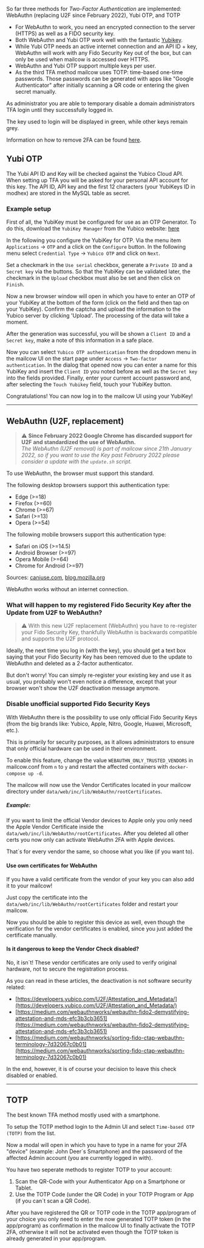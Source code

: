 So far three methods for _Two-Factor Authentication_ are implemented: WebAuthn (replacing U2F since February 2022), Yubi OTP, and TOTP

-   For WebAuthn to work, you need an encrypted connection to the server (HTTPS) as well as a FIDO security key.
-   Both WebAuthn and Yubi OTP work well with the fantastic [Yubikey](https://www.yubico.com).
-   While Yubi OTP needs an active internet connection and an API ID + key, WebAuthn will work with any Fido Security Key out of the box, but can only be used when mailcow is accessed over HTTPS.
-   WebAuthn and Yubi OTP support multiple keys per user.
-   As the third TFA method mailcow uses TOTP: time-based one-time passwords. Those passwords can be generated with apps like "Google Authenticator" after initially scanning a QR code or entering the given secret manually.

As administrator you are able to temporary disable a domain administrators TFA login until they successfully logged in.

The key used to login will be displayed in green, while other keys remain grey.

Information on how to remove 2FA can be found [here](https://mailcow.github.io/mailcow-dockerized-docs/debug-reset_pw/#remove-two-factor-authentication).

## Yubi OTP

The Yubi API ID and Key will be checked against the Yubico Cloud API. When setting up TFA you will be asked for your personal API account for this key.
The API ID, API key and the first 12 characters (your YubiKeys ID in modhex) are stored in the MySQL table as secret.

### Example setup

First of all, the YubiKey must be configured for use as an OTP Generator. To do this, download the `YubiKey Manager` from the Yubico website: [here](https://www.yubico.com/support/download/)

In the following you configure the YubiKey for OTP.
Via the menu item `Applications` -> `OTP` and a click on the `Configure` button. In the following menu select `Credential Type` -> `Yubico OTP` and click on `Next`.

Set a checkmark in the `Use serial` checkbox, generate a `Private ID` and a `Secret key` via the buttons. 
So that the YubiKey can be validated later, the checkmark in the `Upload` checkbox must also be set and then click on `Finish`.

Now a new browser window will open in which you have to enter an OTP of your YubiKey at the bottom of the form (click on the field and then tap on your YubiKey). Confirm the captcha and upload the information to the Yubico server by clicking 'Upload'. The processing of the data will take a moment.

After the generation was successful, you will be shown a `Client ID` and a `Secret key`, make a note of this information in a safe place.

Now you can select `Yubico OTP authentication` from the dropdown menu in the mailcow UI on the start page under `Access` -> `Two-factor authentication`. 
In the dialog that opened now you can enter a name for this YubiKey and insert the `Client ID` you noted before as well as the `Secret key` into the fields provided.
Finally, enter your current account password and, after selecting the `Touch Yubikey` field, touch your YubiKey button.

Congratulations! You can now log in to the mailcow UI using your YubiKey!

---

## WebAuthn (U2F, replacement)
> :warning: **Since February 2022 Google Chrome has discarded support for U2F and standardized the use of WebAuthn.<br>**
> *The WebAuthn (U2F removal) is part of mailcow since 21th January 2022, so if you want to use the Key past February 2022 please consider a update with the `update.sh` script.*

To use WebAuthn, the browser must support this standard.

The following desktop browsers support this authentication type:

-   Edge (>=18)
-   Firefox (>=60)
-   Chrome (>=67)
-   Safari (>=13)
-   Opera (>=54)

The following mobile browsers support this authentication type:

-   Safari on iOS (>=14.5)
-   Android Browser (>=97)
-   Opera Mobile (>=64)
-   Chrome for Android (>=97)

Sources: [caniuse.com](https://caniuse.com/webauthn), [blog.mozilla.org](https://blog.mozilla.org/security/2019/04/04/shipping-fido-u2f-api-support-in-firefox/)

WebAuthn works without an internet connection.

### What will happen to my registered Fido Security Key after the Update from U2F to WebAuthn?
> :warning: With this new U2F replacement (WebAuthn) you have to re-register your Fido Security Key, thankfully WebAuthn is backwards compatible and supports the U2F protocol.

Ideally, the next time you log in (with the key), you should get a text box saying that your Fido Security Key has been removed due to the update to WebAuthn and deleted as a 2-factor authenticator.

But don't worry! You can simply re-register your existing key and use it as usual, you probably won't even notice a difference, except that your browser won't show the U2F deactivation message anymore.

### Disable unofficial supported Fido Security Keys
With WebAuthn there is the possibility to use only official Fido Security Keys (from the big brands like: Yubico, Apple, Nitro, Google, Huawei, Microsoft, etc.).

This is primarily for security purposes, as it allows administrators to ensure that only official hardware can be used in their environment.

To enable this feature, change the value `WEBAUTHN_ONLY_TRUSTED_VENDORS` in mailcow.conf from `n` to `y` and restart the affected containers with `docker-compose up -d`.

The mailcow will now use the Vendor Certificates located in your mailcow directory under `data/web/inc/lib/WebAuthn/rootCertificates`. 

##### Example:
If you want to limit the official Vendor devices to Apple only you only need the Apple Vendor Certificate inside the `data/web/inc/lib/WebAuthn/rootCertificates`.
After you deleted all other certs you now only can activate WebAuthn 2FA with Apple devices.

That´s for every vendor the same, so choose what you like (if you want to).

#### Use own certificates for WebAuthn
If you have a valid certificate from the vendor of your key you can also add it to your mailcow!

Just copy the certificate into the `data/web/inc/lib/WebAuthn/rootCertificates` folder and restart your mailcow.

Now you should be able to register this device as well, even though the verification for the vendor certificates is enabled, since you just added the certificate manually. 

#### Is it dangerous to keep the Vendor Check disabled?
No, it isn´t!
These vendor certificates are only used to verify original hardware, not to secure the registration process.

As you can read in these articles, the deactivation is not software security related:
- [https://developers.yubico.com/U2F/Attestation_and_Metadata/](https://developers.yubico.com/U2F/Attestation_and_Metadata/)
- [https://medium.com/webauthnworks/webauthn-fido2-demystifying-attestation-and-mds-efc3b3cb3651](https://medium.com/webauthnworks/webauthn-fido2-demystifying-attestation-and-mds-efc3b3cb3651)
- [https://medium.com/webauthnworks/sorting-fido-ctap-webauthn-terminology-7d32067c0b01](https://medium.com/webauthnworks/sorting-fido-ctap-webauthn-terminology-7d32067c0b01)

In the end, however, it is of course your decision to leave this check disabled or enabled. 

---

## TOTP

The best known TFA method mostly used with a smartphone.

To setup the TOTP method login to the Admin UI and select `Time-based OTP (TOTP)` from the list.

Now a modal will open in which you have to type in a name for your 2FA "device" (example: John Deer´s Smartphone) and the password of the affected Admin account (you are currently logged in with).

You have two seperate methods to register TOTP to your account:
1. Scan the QR-Code with your Authenticator App on a Smartphone or Tablet.
2. Use the TOTP Code (under the QR Code) in your TOTP Program or App (if you can´t scan a QR Code).

After you have registered the QR or TOTP code in the TOTP app/program of your choice you only need to enter the now generated TOTP token (in the app/program) as confirmation in the mailcow UI to finally activate the TOTP 2FA, otherwise it will not be activated even though the TOTP token is already generated in your app/program.
